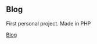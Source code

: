 <h2>Blog</h2>
<p>First personal project. Made in PHP  <p>
<a href="http://pagina.byethost18.com/blog/index.php" target="_blank">Blog</a>
